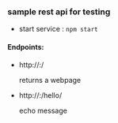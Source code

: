 ### sample rest api for testing 

- start service : `npm start`

#### Endpoints:

- http://<host>:<port>/ 
  
  returns a webpage

- http://<host>:<port>/hello/<sg>

  echo message


